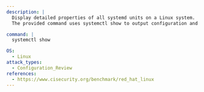 ```yaml
---
description: |
  Display detailed properties of all systemd units on a Linux system.
  The provided command uses systemctl show to output configuration and status information for systemd-managed services, aiding in configuration review and security assessment.

command: |
  systemctl show

OS:
  - Linux
attack_types:
  - Configuration_Review
references:
  - https://www.cisecurity.org/benchmark/red_hat_linux
---
```

